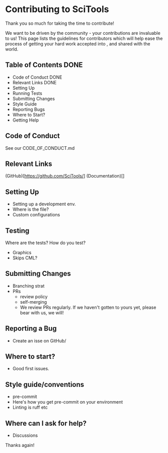 # Contributing to SciTools

Thank you so much for taking the time to contribute!

We want <package-name> to be driven by the community - your 
contributions are invaluable to us! This page lists the guidelines 
for contributors which will help ease the process of getting your hard work accepted
into <package-name>, and shared with the world.


## Table of Contents DONE
- Code of Conduct DONE
- Relevant Links DONE
- Setting Up
- Running Tests
- Submitting Changes
- Style Guide
- Reporting Bugs
- Where to Start?
- Getting Help

## Code of Conduct
See our CODE_OF_CONDUCT.md

## Relevant Links
(GitHub)[https://github.com/SciTools/<package-name>]
(Documentation)[<your-link-here>]

## Setting Up
<optional-doc-link-here>

- Setting up a development env.
- Where is the file?
- Custom configurations

## Testing
Where are the tests?
How do you test?
- Graphics
- Skips
CML?

## Submitting Changes
- Branching strat
- PRs
  - review policy
  - self-merging
  - We review PRs regularly. If we haven't gotten to yours yet, please bear with us, we will!

## Reporting a Bug
- Create an isse on GitHub/

## Where to start?
- Good first issues.

## Style guide/conventions
- pre-commit
- Here's how you get pre-commit on your environment
- Linting is ruff etc

## Where can I ask for help?
- Discussions

Thanks again!